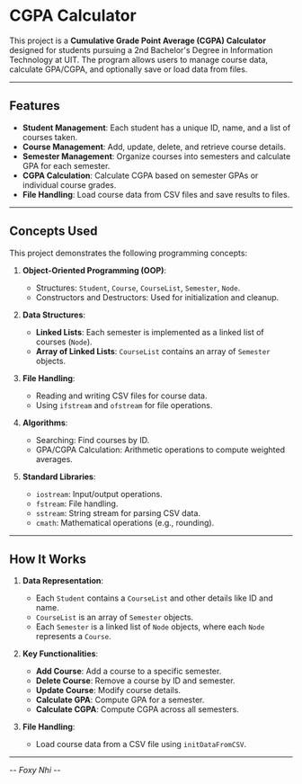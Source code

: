 # CGPA Calculator

This project is a **Cumulative Grade Point Average (CGPA) Calculator** designed for students pursuing a 2nd Bachelor's Degree in Information Technology at UIT. The program allows users to manage course data, calculate GPA/CGPA, and optionally save or load data from files.

---

## Features

- **Student Management**: Each student has a unique ID, name, and a list of courses taken.
- **Course Management**: Add, update, delete, and retrieve course details.
- **Semester Management**: Organize courses into semesters and calculate GPA for each semester.
- **CGPA Calculation**: Calculate CGPA based on semester GPAs or individual course grades.
- **File Handling**: Load course data from CSV files and save results to files.

---

## Concepts Used

This project demonstrates the following programming concepts:

1. **Object-Oriented Programming (OOP)**:
   - Structures: `Student`, `Course`, `CourseList`, `Semester`, `Node`.
   - Constructors and Destructors: Used for initialization and cleanup.

2. **Data Structures**:
   - **Linked Lists**: Each semester is implemented as a linked list of courses (`Node`).
   - **Array of Linked Lists**: `CourseList` contains an array of `Semester` objects.

3. **File Handling**:
   - Reading and writing CSV files for course data.
   - Using `ifstream` and `ofstream` for file operations.

4. **Algorithms**:
   - Searching: Find courses by ID.
   - GPA/CGPA Calculation: Arithmetic operations to compute weighted averages.

5. **Standard Libraries**:
   - `iostream`: Input/output operations.
   - `fstream`: File handling.
   - `sstream`: String stream for parsing CSV data.
   - `cmath`: Mathematical operations (e.g., rounding).

---

## How It Works

1. **Data Representation**:
   - Each `Student` contains a `CourseList` and other details like ID and name.
   - `CourseList` is an array of `Semester` objects.
   - Each `Semester` is a linked list of `Node` objects, where each `Node` represents a `Course`.

2. **Key Functionalities**:
   - **Add Course**: Add a course to a specific semester.
   - **Delete Course**: Remove a course by ID and semester.
   - **Update Course**: Modify course details.
   - **Calculate GPA**: Compute GPA for a semester.
   - **Calculate CGPA**: Compute CGPA across all semesters.

3. **File Handling**:
   - Load course data from a CSV file using `initDataFromCSV`.
---
-- *Foxy Nhi* --
